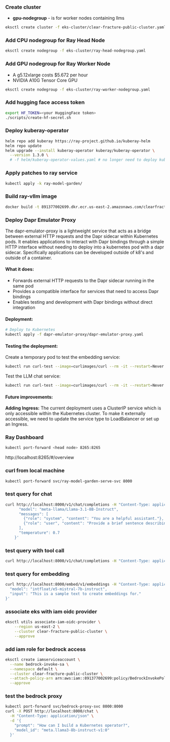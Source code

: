 ### Create cluster
- **gpu-nodegroup** - is for worker nodes containing llms
```bash
eksctl create cluster -f eks-cluster/clear-fracture-public-cluster.yaml
```

### Add CPU nodegroup for Ray Head Node
```bash
eksctl create nodegroup -f eks-cluster/ray-head-nodegroup.yaml
```

### Add GPU nodegroup for Ray Worker Node
- A g5.12xlarge costs $5.672 per hour
- NVIDIA A10G Tensor Core GPU
```bash
eksctl create nodegroup -f eks-cluster/ray-worker-nodegroup.yaml
```

### Add hugging face access token
```bash
export HF_TOKEN=<your HuggingFace token>
./scripts/create-hf-secret.sh
```

### Deploy kuberay-operator
```bash
helm repo add kuberay https://ray-project.github.io/kuberay-helm
helm repo update
helm upgrade --install kuberay-operator kuberay/kuberay-operator \
  --version 1.3.0 \
  # -f helm/kuberay-operator-values.yaml # no longer need to deploy kuberay-operator on specific node.
```

### Apply patches to ray service
```bash
kubectl apply -k ray-model-garden/
```

### Build ray-vllm image
```bash
docker build -t 891377002699.dkr.ecr.us-east-2.amazonaws.com/clearfracture/ray-vllm:latest ray-vllm-cu121
```

### Deploy Dapr Emulator Proxy

The dapr-emulator-proxy is a lightweight service that acts as a bridge between external HTTP requests and the Dapr sidecar within Kubernetes pods. It enables applications to interact with Dapr bindings through a simple HTTP interface without needing to deploy into a kubernetes pod with a dapr sidecar. Specifically applications can be developed outside of k8's and outside of a container.

#### What it does:
- Forwards external HTTP requests to the Dapr sidecar running in the same pod
- Provides a compatible interface for services that need to access Dapr bindings
- Enables testing and development with Dapr bindings without direct integration

#### Deployment:
```bash
# Deploy to Kubernetes
kubectl apply -f dapr-emulator-proxy/dapr-emulator-proxy.yaml
```

#### Testing the deployment:
Create a temporary pod to test the embedding service:
```bash
kubectl run curl-test --image=curlimages/curl --rm -it --restart=Never -- curl -v http://dapr-emulator-proxy/v1.0/bindings/embedding-service -H "Content-Type: application/json" -d '{"operation": "post", "data": {"model": "intfloat/e5-mistral-7b-instruct", "input": "Hello, how are you?"}, "metadata": {"Content-Type": "application/json"}}'
```

Test the LLM chat service:
```bash
kubectl run curl-test --image=curlimages/curl --rm -it --restart=Never -- curl -v http://dapr-emulator-proxy/v1.0/bindings/llm-chat -H "Content-Type: application/json" -d '{"operation": "post", "data": {"model": "anthropic.claude-3-sonnet-20240229", "prompt": "Hello, how are you today?"}, "metadata": {"Content-Type": "application/json"}}'
```

#### Future improvements:
**Adding Ingress:**
The current deployment uses a ClusterIP service which is only accessible within the Kubernetes cluster. To make it externally accessible, we need to update the service type to LoadBalancer or set up an Ingress.

### Ray Dashboard
```bash
kubectl port-forward <head node> 8265:8265
```
http://localhost:8265/#/overview


### curl from local machine
```bash
kubectl port-forward svc/ray-model-garden-serve-svc 8000
```

### test query for chat
```bash
curl http://localhost:8000/v1/chat/completions -H "Content-Type: application/json" -d '{
      "model": "meta-llama/Llama-3.1-8B-Instruct",
      "messages": [
        {"role": "system", "content": "You are a helpful assistant."},
        {"role": "user", "content": "Provide a brief sentence describing the Ray open-source project."}
      ],
      "temperature": 0.7
    }'
```

### test query with tool call
```bash
curl http://localhost:8000/v1/chat/completions -H "Content-Type: application/json" -d '{"model":"meta-llama/Llama-3.1-8B-Instruct","tools":[{"type":"function","function":{"name":"get_current_weather","description":"Return the current weather for a given city.","parameters":{"type":"object","properties":{"location":{"type":"string","description":"City and state, e.g. Seattle, WA"},"unit":{"type":"string","enum":["celsius","fahrenheit"],"description":"Temperature unit"}},"required":["location"]}}}],"messages":[{"role":"system","content":"You are a helpful weather assistant."},{"role":"user","content":"What'"'"'s the weather in Seattle right now?"}],"tool_choice":"auto","temperature":0.0}'
```


### test query for embedding
```bash
curl http://localhost:8000/embed/v1/embeddings -H "Content-Type: application/json" -d '{
  "model": "intfloat/e5-mistral-7b-instruct",
  "input": "This is a sample text to create embeddings for."
}'
```

### associate eks with iam oidc provider
```bash
eksctl utils associate-iam-oidc-provider \
    --region us-east-2 \
    --cluster clear-fracture-public-cluster \
    --approve
```


### add iam role for bedrock access
```bash
eksctl create iamserviceaccount \
  --name bedrock-invoke-sa \
  --namespace default \
  --cluster clear-fracture-public-cluster \
  --attach-policy-arn arn:aws:iam::891377002699:policy/BedrockInvokePolicy \
  --approve
```


### test the bedrock proxy
```bash
kubectl port-forward svc/bedrock-proxy-svc 8000:8000
curl -X POST http://localhost:8000/chat \
  -H "Content-Type: application/json" \
  -d '{
    "prompt": "How can I build a Kubernetes operator?",
    "model_id": "meta.llama3-8b-instruct-v1:0"
  }'
```